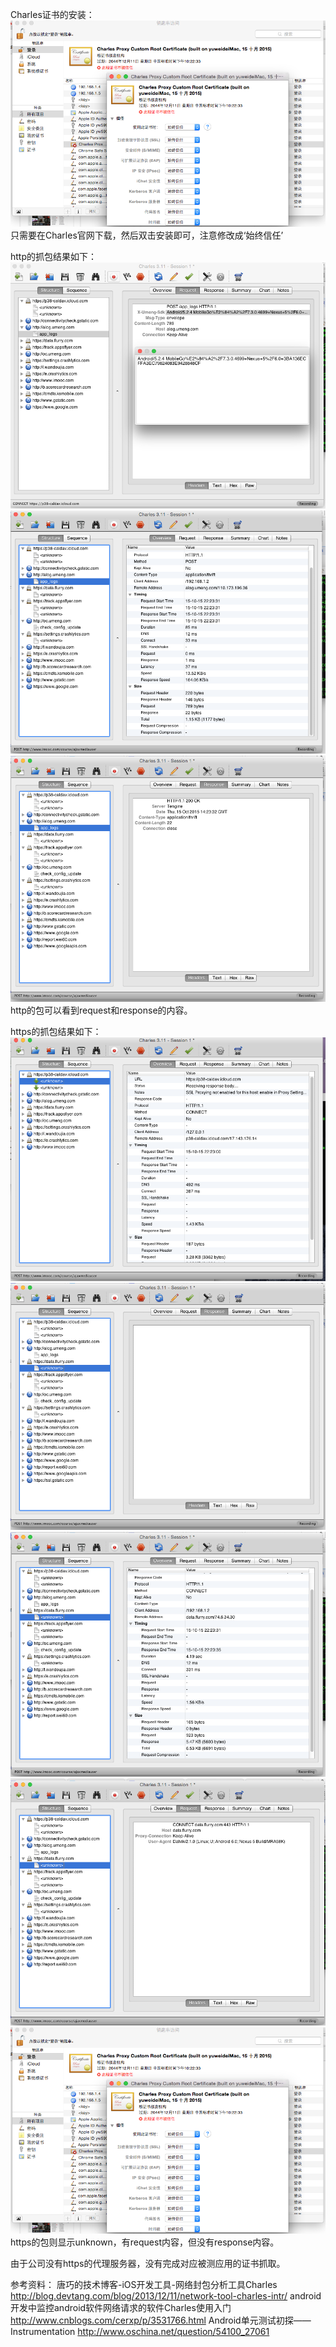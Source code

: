 Charles证书的安装：
![image](https://github.com/TestSix/yuwei/blob/master/homework03/crtinstall.png)
只需要在Charles官网下载，然后双击安装即可，注意修改成‘始终信任’

http的抓包结果如下：
![image](https://github.com/TestSix/yuwei/blob/master/homework03/http1.PNG)
![image](https://github.com/TestSix/yuwei/blob/master/homework03/http2.PNG)
![image](https://github.com/TestSix/yuwei/blob/master/homework03/http3.PNG)
http的包可以看到request和response的内容。

https的抓包结果如下：
![image](https://github.com/TestSix/yuwei/blob/master/homework03/https1.PNG)
![image](https://github.com/TestSix/yuwei/blob/master/homework03/https2.PNG)
![image](https://github.com/TestSix/yuwei/blob/master/homework03/https3.PNG)
![image](https://github.com/TestSix/yuwei/blob/master/homework03/https4.PNG)
![image](https://github.com/TestSix/yuwei/blob/master/homework03/crtinstall.PNG)
https的包则显示unknown，有request内容，但没有response内容。

由于公司没有https的代理服务器，没有完成对应被测应用的证书抓取。


参考资料：
唐巧的技术博客-iOS开发工具-网络封包分析工具Charles
http://blog.devtang.com/blog/2013/12/11/network-tool-charles-intr/
android开发中监控android软件网络请求的软件Charles使用入门
http://www.cnblogs.com/cerxp/p/3531766.html
Android单元测试初探——Instrumentation
http://www.oschina.net/question/54100_27061
